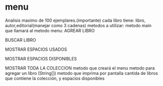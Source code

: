 # menu
Analisis 
maximo de 100 ejemplares.(importante)
cada libro tiene: libro, autor,editorial(manejar como 3 cadenas)
metodos a utilizar:
metodo main que llamará al metodo menu:
AGREAR LIBRO

BUSCAR LIBRO

MOSTRAR ESPACIOS USADOS

MOSTRAR ESPACIOS DISPONIBLES

MOSTRAR TODA LA COLECCION
metodo que creará el menu 
metodo para agregar un libro (String[])
metodo que imprima por pantalla cantida de libros que contiene la colección, y espacios disponibles


